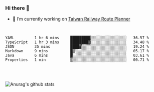 ### Hi there 👋

- 🔭 I’m currently working on [Taiwan Railway Route Planner](https://github.com/Taiwan-Railway-Route-Planner)

<br/>

<!--START_SECTION:waka-->

```text
YAML         1 hr 6 mins     █████████░░░░░░░░░░░░░░░░   36.57 %
TypeScript   1 hr 3 mins     ████████▓░░░░░░░░░░░░░░░░   34.48 %
JSON         35 mins         ████▓░░░░░░░░░░░░░░░░░░░░   19.24 %
Markdown     9 mins          █▒░░░░░░░░░░░░░░░░░░░░░░░   05.17 %
Java         6 mins          █░░░░░░░░░░░░░░░░░░░░░░░░   03.61 %
Properties   1 min           ▒░░░░░░░░░░░░░░░░░░░░░░░░   00.71 %
```

<!--END_SECTION:waka-->

<br/>
<br/>

![Anurag's github stats](https://github-readme-stats.vercel.app/api?username=DepickereSven&show_icons=true&theme=tokyonight)



<!--
**DepickereSven/DepickereSven** is a ✨ _special_ ✨ repository because its `README.md` (this file) appears on your GitHub profile.

Here are some ideas to get you started:

- 🔭 I’m currently working on ...
- 🌱 I’m currently learning ...
- 👯 I’m looking to collaborate on ...
- 🤔 I’m looking for help with ...
- 💬 Ask me about ...
- 📫 How to reach me: ...
- 😄 Pronouns: ...
- ⚡ Fun fact: ...
-->
